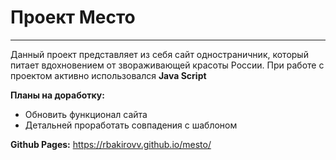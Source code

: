# Проект Место
------
Данный проект представляет из себя сайт одностраничник, который питает вдохновением от звораживающей красоты России.
При работе с проектом активно использовался __Java Script__

__Планы на доработку:__
* Обновить функционал сайта
* Детальней проработать совпадения с шаблоном

__Github Pages:__ https://rbakirovv.github.io/mesto/
